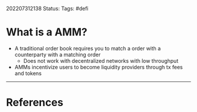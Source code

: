 202207312138
Status: 
Tags: #defi

# What is a AMM?
- A traditional order book requires you to match a order with a counterparty with a matching order
	- Does not work with decentralized networks with low throughput 
- AMMs incentivize users to become liquidity providers through tx fees and tokens







---
# References


